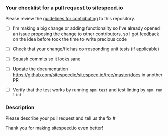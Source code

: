 ### Your checklist for a pull request to sitespeed.io
Please review the [guidelines for contributing](CONTRIBUTING.md) to this repository.

- [ ] I'm making a big change or adding functionality so I've already opened an issue proposing the change to other contributors, so I got feedback on the idea before took the time to write precious code
- [ ] Check that your change/fix has corresponding unit tests (if applicable)
- [ ] Squash commits so it looks sane
- [ ] Update the documentation https://github.com/sitespeedio/sitespeed.io/tree/master/docs in another PR
- [ ] Verify that the test works by running `npm test` and test linting by `npm run lint`


### Description
Please describe your pull request and tell us the fix #

Thank you for making sitespeed.io even better!

